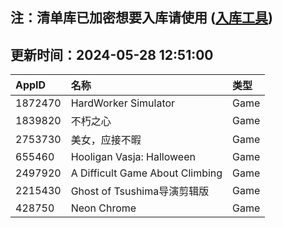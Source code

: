## 注：清单库已加密想要入库请使用 ([入库工具](https://github.com/BlankTMing/ManifestAutoUpdate/releases))

## 更新时间：2024-05-28 12:51:00
| AppID | 名称 | 类型  |
| :-------------------- | :----------------------------- | :----------- |
| 1872470 | HardWorker Simulator| Game |
| 1839820 | 不朽之心| Game |
| 2753730 | 美女，应接不暇| Game |
| 655460 | Hooligan Vasja: Halloween| Game |
| 2497920 | A Difficult Game About Climbing| Game |
| 2215430 | Ghost of Tsushima导演剪辑版| Game |
| 428750 | Neon Chrome| Game |
